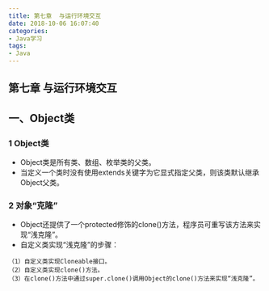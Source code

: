 ```yaml
---
title: 第七章  与运行环境交互
date: 2018-10-06 16:07:40
categories:
- Java学习
tags:
- Java
---
```


## 第七章  与运行环境交互

## 一、Object类

### 1 Object类

- Object类是所有类、数组、枚举类的父类。
- 当定义一个类时没有使用extends关键字为它显式指定父类，则该类默认继承Object父类。

### 2 对象“克隆”
<!-- more -->
- Object还提供了一个protected修饰的clone()方法，程序员可重写该方法来实现“浅克隆”。
- 自定义类实现“浅克隆”的步骤：
```
（1）自定义类实现Cloneable接口。
（2）自定义类实现clone()方法。
（3）在clone()方法中通过super.clone()调用Object的clone()方法来实现“浅克隆”。
```



